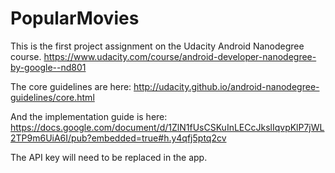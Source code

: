 # PopularMovies

This is the first project assignment on the Udacity Android Nanodegree course. https://www.udacity.com/course/android-developer-nanodegree-by-google--nd801

The core guidelines are here: http://udacity.github.io/android-nanodegree-guidelines/core.html

And the implementation guide is here: https://docs.google.com/document/d/1ZlN1fUsCSKuInLECcJkslIqvpKlP7jWL2TP9m6UiA6I/pub?embedded=true#h.y4qfj5ptq2cv

The API key will need to be replaced in the app.

